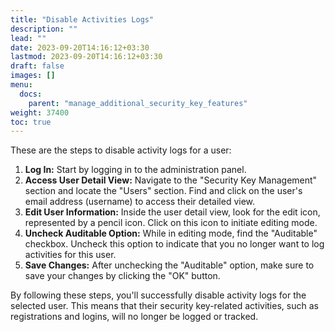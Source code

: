 ```yaml
---
title: "Disable Activities Logs"
description: ""
lead: ""
date: 2023-09-20T14:16:12+03:30
lastmod: 2023-09-20T14:16:12+03:30
draft: false
images: []
menu:
  docs:
    parent: "manage_additional_security_key_features"
weight: 37400
toc: true
---
```


These are the steps to disable activity logs for a user:  

1. **Log In:** Start by logging in to the administration panel.  
2. **Access User Detail View:** Navigate to the "Security Key Management" section and locate the "Users" section. Find and click on the user's email address (username) to access their detailed view.  
3. **Edit User Information:** Inside the user detail view, look for the edit icon, represented by a pencil icon. Click on this icon to initiate editing mode.  
4. **Uncheck Auditable Option:** While in editing mode, find the "Auditable" checkbox. Uncheck this option to indicate that you no longer want to log activities for this user.  
5. **Save Changes:** After unchecking the "Auditable" option, make sure to save your changes by clicking the "OK" button.  

By following these steps, you'll successfully disable activity logs for the selected user. This means that their security key-related activities, such as registrations and logins, will no longer be logged or tracked.  
